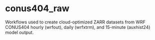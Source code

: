 # conus404_raw

Workflows used to create cloud-optimized ZARR datasets from WRF CONUS404 hourly (wrfout),
daily (wrfxtrm), and 15-minute (auxhist24) model output.




